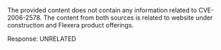 The provided content does not contain any information related to CVE-2006-2578. The content from both sources is related to website under construction and Flexera product offerings.

Response: UNRELATED